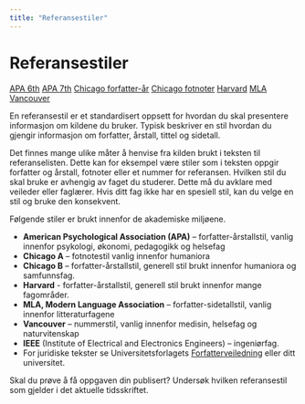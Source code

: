 ```yaml
---
title: "Referansestiler"
---
```


# Referansestiler

<div class="tags">
    <span class="tag is-large"><a href="/referansestiler/apa-6th.html">APA 6th</a></span>
    <span class="tag is-large"><a href="/referansestiler/apa-7th.html">APA 7th</a></span>
    <span class="tag is-large"><a href="/referansestiler/chicago-forfatter-aar.html">Chicago forfatter-år</a></span>
    <span class="tag is-large"><a href="/referansestiler/chicago-fotnoter.html">Chicago fotnoter</a></span>
    <span class="tag is-large"><a href="/referansestiler/harvard.html">Harvard</a></span>
    <span class="tag is-large"><a href="/referansestiler/mla.html">MLA</a></span>
    <span class="tag is-large"><a href="/referansestiler/vancouver.html">Vancouver</a></span>
</div>

En referansestil er et standardisert oppsett for hvordan du skal presentere informasjon om kildene du bruker. Typisk beskriver en stil hvordan du gjengir informasjon om forfatter, årstall, tittel og sidetall.

Det finnes mange ulike måter å henvise fra kilden brukt i teksten til referanselisten. Dette kan for eksempel være stiler som i teksten oppgir forfatter og årstall, fotnoter eller et nummer for referansen. Hvilken stil du skal bruke er avhengig av faget du studerer. Dette må du avklare med veileder eller faglærer. Hvis ditt fag ikke har en spesiell stil, kan du velge en stil og bruke den konsekvent. 

Følgende stiler er brukt innenfor de akademiske miljøene.

- **American Psychological Association (APA)** – forfatter-årstallstil, vanlig innenfor psykologi, økonomi, pedagogikk og helsefag
- **Chicago A** – fotnotestil vanlig innenfor humaniora
- **Chicago B** – forfatter-årstallstil, generell stil brukt innenfor humaniora og samfunnsfag.
- **Harvard** - forfatter-årstallstil, generell stil brukt innenfor mange fagområder.
- **MLA, Modern Language Association** – forfatter-sidetallstil, vanlig innenfor litteraturfagene
- **Vancouver** – nummerstil, vanlig innenfor medisin, helsefag og naturvitenskap
- **IEEE** (Institute of Electrical and Electronics Engineers) – ingeniørfag.
- For juridiske tekster se Universitetsforlagets [Forfatterveiledning](https://pim.universitetsforlaget.no/forfatterveiledningen/Forfatterveiledning_for_juridiske_tekster.pdf) eller ditt universitet.

Skal du prøve å få oppgaven din publisert? Undersøk hvilken referansestil som gjelder i det aktuelle tidsskriftet.
